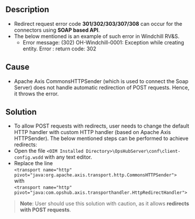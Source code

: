 ## Description

* Redirect request error code **301/302/303/307/308** can occur for the connectors using **SOAP based API**.  
* The below mentioned is an example of such error in Windchill RV&S.  
  * Error message: (302) OH-Windchill-0001: Exception while creating entity. Error : return code:  302

## Cause

* Apache Axis CommonsHTTPSender (which is used to connect the Soap Server) does not handle automatic redirection of POST requests. Hence, it throws the error.

## Solution

* To allow POST requests with redirects, user needs to change the default HTTP handler with custom HTTP handler (based on Apache Axis HTTPSender). The below mentioned steps can be performed to achieve redirects:  
* Open the file `<OIM Installed Directory>\OpsHubServer\conf\client-config.wsdd` with any text editor.  
* Replace the line  
  `<transport name="http" pivot="java:org.apache.axis.transport.http.CommonsHTTPSender">`  
  with  
  `<transport name="http" pivot="java:com.opshub.axis.transporthandler.HttpRedirectHandler">`

> **Note**: User should use this solution with caution, as it allows **redirects with POST requests**.
